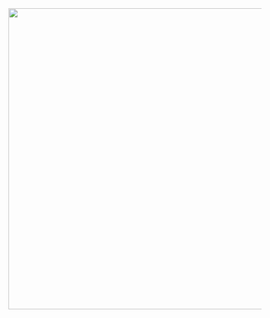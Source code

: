 <div align="center">
  <img  width="600px" src="https://github.com/GabriellMatias/School-API-Django-REST/assets/80908772/3a9923f3-0b9c-4dba-8ff1-84bde1bc3216"/>
  </div>
